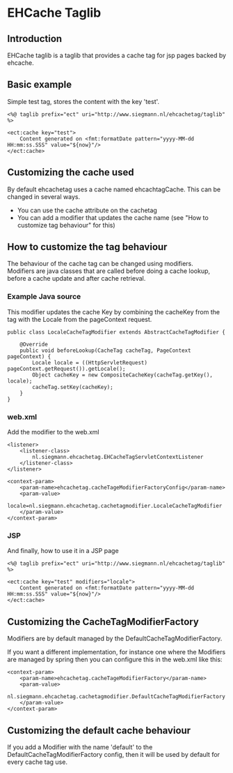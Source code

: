 # EHCache Taglib
## Introduction

EHCache taglib is a taglib that provides a cache tag for jsp pages backed by ehcache.

## Basic example

Simple test tag, stores the content with the key 'test'.

	<%@ taglib prefix="ect" uri="http://www.siegmann.nl/ehcachetag/taglib" %>
	
	<ect:cache key="test">
		Content generated on <fmt:formatDate pattern="yyyy-MM-dd HH:mm:ss.SSS" value="${now}"/>
	</ect:cache>


## Customizing the cache used
By default ehcachetag uses a cache named ehcachtagCache.
This can be changed in several ways.

- You can use the cache attribute on the cachetag
- You can add a modifier that updates the cache name (see "How to customize tag behaviour" for this)

## How to customize the tag behaviour
The behaviour of the cache tag can be changed using modifiers.  
Modifiers are java classes that are called before doing a cache lookup, before a cache update and after cache retrieval.

### Example Java source
This modifier updates the cache Key by combining the cacheKey from the tag with the Locale from the pageContext request.

	public class LocaleCacheTagModifier extends AbstractCacheTagModifier {
	
		@Override
		public void beforeLookup(CacheTag cacheTag, PageContext pageContext) {
			Locale locale = ((HttpServletRequest) pageContext.getRequest()).getLocale();
			Object cacheKey = new CompositeCacheKey(cacheTag.getKey(), locale);
			cacheTag.setKey(cacheKey);
		}
	}

### web.xml
Add the modifier to the web.xml

    <listener>
        <listener-class>
			nl.siegmann.ehcachetag.EHCacheTagServletContextListener
        </listener-class>
    </listener>

	<context-param>
		<param-name>ehcachetag.cacheTageModifierFactoryConfig</param-name>
		<param-value>
		locale=nl.siegmann.ehcachetag.cachetagmodifier.LocaleCacheTagModifier
		</param-value>
	</context-param>

### JSP
And finally, how to use it in a JSP page  

	<%@ taglib prefix="ect" uri="http://www.siegmann.nl/ehcachetag/taglib" %>
	
	<ect:cache key="test" modifiers="locale">
		Content generated on <fmt:formatDate pattern="yyyy-MM-dd HH:mm:ss.SSS" value="${now}"/>
	</ect:cache>

## Customizing the CacheTagModifierFactory
Modifiers are by default managed by the DefaultCacheTagModifierFactory.

If you want a different implementation, for instance one where the Modifiers are managed by spring then you can configure this in the web.xml like this:  

	<context-param>
		<param-name>ehcachetag.cacheTageModifierFactory</param-name>
		<param-value>
			nl.siegmann.ehcachetag.cachetagmodifier.DefaultCacheTagModifierFactory
		</param-value>
	</context-param>

## Customizing the default cache behaviour
If you add a Modifier with the name 'default' to the DefaultCacheTagModifierFactory config, then it will be used by default for every cache tag use.
